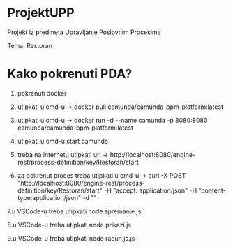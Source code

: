 # ProjektUPP

Projekt iz predmeta Upravljanje Poslovnim Procesima

Tema: Restoran

# Kako pokrenuti PDA?

1. pokrenuti docker

2. utipkati u cmd-u -> docker pull camunda/camunda-bpm-platform:latest

3. utipkati u cmd-u -> docker run -d --name camunda -p 8080:8080 camunda/camunda-bpm-platform:latest

4. utipkati u cmd-u start camunda

5. treba na internetu utipkati url -> http://localhost:8080/engine-rest/process-definition/key/Restoran/start

6. za pokrenut proces treba utipkati u cmd-u -> curl -X POST "http://localhost:8080/engine-rest/process-definition/key/Restoran/start" -H "accept: application/json" -H "content-type:application/json" -d ""

7.u VSCode-u treba utipkati node spremanje.js

8.u VSCode-u treba utipkati node prikazi.js

9.u VSCode-u treba utipkati node racun.js.js
